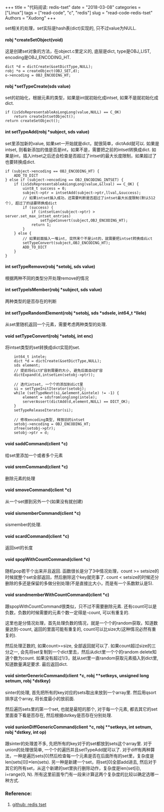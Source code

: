+++
title = "代码阅读: redis-tset"
date = "2018-03-08"
categories = ["Linux"]
tags = ["read-code", "c", "redis"]
slug = "read-code-redis-tset"
Authors = "Xudong"
+++

set相关的处理，set实际是hash表(dict)实现的, 只不过value为NULL.

#### robj *createSetObject(void)
这是创建set对象的方法，在object.c里定义的, 底层是dict, type是OBJ_LIST, encoding是OBJ_ENCODING_HT.

    dict *d = dictCreate(&setDictType,NULL);
    robj *o = createObject(OBJ_SET,d);
    o->encoding = OBJ_ENCODING_HT;

#### robj *setTypeCreate(sds value)
set的初始化，根据元素的类型，如果是int就初始化成intset, 如果不是就初始化成dict.

    if (isSdsRepresentableAsLongLong(value,NULL) == C_OK)
        return createIntsetObject();
    return createSetObject();

#### int setTypeAdd(robj *subject, sds value)
set里添加新的value, 如果set一开始就是dict，就很简单，dictAdd就可以. 如果是intset, 则看新添加的值是否是int，如果不是，需要把之前的intset转换成dict. 如果是int，插入intset之后还会检查是否超过了intset的最大长度限制，如果超过了也要转换成dict.


    if (subject->encoding == OBJ_ENCODING_HT) {
        ADD_TO_DICT
    } else if (subject->encoding == OBJ_ENCODING_INTSET) {
        if (isSdsRepresentableAsLongLong(value,&llval) == C_OK) {
            uint8_t success = 0;
            subject->ptr = intsetAdd(subject->ptr,llval,&success);
            // 如果intset插入成功，还需要判断是否超过了intset最大长度限制(默认512个), 超过了的话要转换成dict
            if (success) {
                if (intsetLen(subject->ptr) > server.set_max_intset_entries)
                    setTypeConvert(subject,OBJ_ENCODING_HT);
                return 1;
            }
        } else {
            // 如果前面插入一堆int, 突然来个不是int的，就需要把intset转换成dict
            setTypeConvert(subject,OBJ_ENCODING_HT);
            ADD_TO_DICT
        }
    }

#### int setTypeRemove(robj *setobj, sds value)
根据两种不同的类型分开处理remove的情况

#### int setTypeIsMember(robj *subject, sds value)
两种类型的是否存在的判断

#### int setTypeRandomElement(robj *setobj, sds *sdsele, int64_t *llele)
从set里随机返回一个元素，需要考虑两种类型的处理.

#### void setTypeConvert(robj *setobj, int enc)
将intset类型的set转换成dict实现的set.

        int64_t intele;
        dict *d = dictCreate(&setDictType,NULL);
        sds element;
        // 提前将dict扩容到需要的大小, 避免后面自动扩容
        dictExpand(d,intsetLen(setobj->ptr));

        // 迭代intset, 一个个的添加到dict里
        si = setTypeInitIterator(setobj);
        while (setTypeNext(si,&element,&intele) != -1) {
            element = sdsfromlonglong(intele);
            serverAssert(dictAdd(d,element,NULL) == DICT_OK);
        }
        setTypeReleaseIterator(si);

        // 修改encoding类型, 释放旧的intset
        setobj->encoding = OBJ_ENCODING_HT;
        zfree(setobj->ptr);
        setobj->ptr = d;

#### void saddCommand(client *c)
给set里添加一个或者多个元素

#### void sremCommand(client *c)
删除元素的处理

#### void smoveCommand(client *c)
从一个set挪到另外一个(如果没有就创建)

#### void sismemberCommand(client *c)
sismember的处理.

#### void scardCommand(client *c)
返回set的长度

#### void spopWithCountCommand(client *c)
随机pop若干个出来并且返回.
函数很长是分了3中情况处理，count >= setsize的时候就整个set全部返回，然后删除这个key就完事了.
count < setsize的时候还分删除的多还是保留的多做分别处理(不是直接比大小，而是有一个系数默认是5).

#### void srandmemberWithCountCommand(client *c)
跟spopWithCountCommand很类似，只不过不需要删除元素. 还有count可以是负数，负数的时候需要的元素个数一定得是-count, 可以有重复的.

这里也是分情况处理，首先处理负数的情况，就是一个个的random获取，知道数量达到-count, 返回的里面可能有重复的, count可以比size大(这种情况必然有重复的).

然后处理正数的, 如果count>=size, 全部返回就可以了.
如果count超过size的三分之一, 会先将set复制到一个dict里去，然后从dict里一个个的random delete知道个数为count. 如果没有超过1/3，就从set里一直random获取元素插入到dict里, 知道数量满足要求. 最后返回dict.


#### void sinterGenericCommand(client *c, robj **setkeys, unsigned long setnum, robj *dstkey)
sinter的处理, 首先把所有的key对应的sets取出来放到一个array里. 然后用qsort排序这个array, 将长度最小的放前面.

然后遍历sets里的第一个set, 也就是最短的那个, 对于每一个元素, 都去其它的set里面查下看是否存在, 然后根据dstkey是否存在分别处理.

#### void sunionDiffGenericCommand(client *c, robj **setkeys, int setnum, robj *dstkey, int op)
跟sinter的处理差不多, 先把所有的key对于的set都放到sets这个array里.
对于union的处理很简单, 一个个的遍历并且setTypeAdd就可以了.
对于diff有两种算法，一种是遍历sets[0]然后检查每一个元素是否在后面所有的set里，复杂度是len(sets[0])*len(sets).
另一种是新建一个set，将set[0]全部add进去, 然后对于其它的所有set，从这个新建的set里执行删除动作，复杂度是len(set[i]), i=range(0, N).
所有这里前面专门有一段来计算这两个复杂度的比较以确定选哪一种方式.

### Reference:
1. [github: redis tset](https://github.com/antirez/redis/blob/unstable/src/t_set.c)
